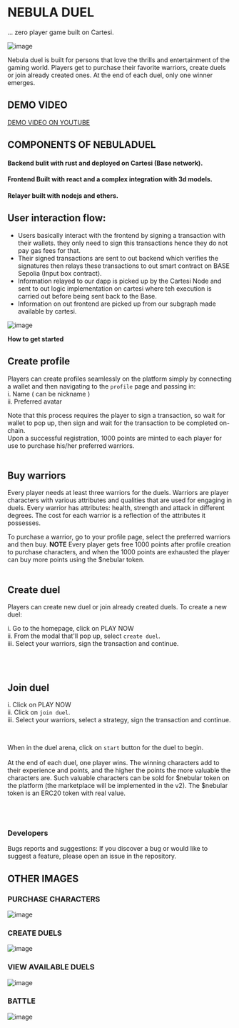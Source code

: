 # NEBULA DUEL
... zero player game built on Cartesi.

![image](frontend/public/HomePage.png)

Nebula duel is built for persons that love the thrills and entertainment of the gaming world. Players get to purchase their favorite warriors, create duels or join already created ones. At the end of each duel, only one winner emerges.


## DEMO VIDEO
[DEMO VIDEO ON YOUTUBE ](https://youtu.be/_3c-XJvmBMo)



## COMPONENTS OF NEBULADUEL
#### Backend bulit with rust and deployed on Cartesi (Base network).
#### Frontend Built with react and a complex integration with 3d models.
#### Relayer built with nodejs and ethers.


## User interaction flow:
- Users basically interact with the frontend by signing a transaction with their wallets. they only need to sign this transactions hence they do not pay gas fees for that.
- Their signed transactions are sent to out backend which verifies the signatures then relays these transactions to out smart contract on BASE Sepolia (Input box contract).
- Information relayed to our dapp is picked up by the Cartesi Node and sent to out logic implementation on cartesi where teh execution is carried out before being sent back to the Base.
- Information on out frontend are picked up from our subgraph made available by cartesi.

![image](frontend/public/purchase_characters.png)

**How to get started**

## Create profile

Players can create profiles seamlessly on the platform simply by connecting a wallet and then navigating to the `profile` page and passing in: <br/>
i. Name ( can be nickname ) <br/>
ii. Preferred avatar

Note that this process requires the player to sign a transaction, so wait for wallet to pop up, then sign and wait for the transaction to be completed on-chain. <br/>
Upon a successful registration, 1000 points are minted to each player for use to purchase his/her preferred warriors.
<br/>
<br/>


## Buy warriors

Every player needs at least three warriors for the duels. Warriors are player characters with various attributes and qualities that are used for engaging in duels.
Every warrior has attributes: health, strength and attack in different degrees. The cost for each warrior is a reflection of the attributes it possesses. 

To purchase a warrior, go to your profile page, select the preferred warriors and then buy. **NOTE** Every player gets free 1000 points after profile creation to purchase characters, and when the 1000 points are exhausted the player can buy more points using the $nebular token. 
<br/>
<br/>

## Create duel

Players can create new duel or join already created duels. To create a new duel:

i. Go to the homepage, click on PLAY NOW <br/>
ii. From the modal that'll pop up, select `create duel`. <br/>
iii. Select your warriors, sign the transaction and continue.

<br/>
<br/>


## Join duel

i. Click on PLAY NOW <br/>
ii. Click on `join duel`. <br/>
iii. Select your warriors, select a strategy, sign the transaction and continue.

<br/>

When in the duel arena, click on `start` button for the duel to begin.
<br/>
<br/>
At the end of each duel, one player wins. The winning characters add to their experience and points, and the higher the points the more valuable the characters are. Such valuable characters can be sold for $nebular token on the platform (the marketplace will be implemented in the v2). The $nebular token is an ERC20 token with real value.

<br/>
<br/>

### Developers

Bugs reports and suggestions:
If you discover a bug or would like to suggest a feature, please open an issue in the repository.



## OTHER IMAGES 

### PURCHASE CHARACTERS
![image](frontend/public/purchase_characters.png)


### CREATE DUELS
![image](frontend/public/create_duel.png)


### VIEW AVAILABLE DUELS
![image](frontend/public/Available_duels.png)


### BATTLE
![image](frontend/public/battle.png)

